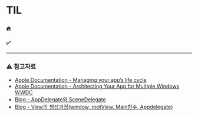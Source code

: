 # TIL

### 🔥



#### ✅

***

### ⚠️ 참고자료 
- [Apple Documentation - Managing your app’s life cycle](https://developer.apple.com/documentation/uikit/app_and_environment/managing_your_app_s_life_cycle)
- [Apple Documentation - Architecting Your App for Multiple Windows WWDC](https://developer.apple.com/videos/play/wwdc2019/258/)
- [Blog - AppDelegate와 SceneDelegate](https://velog.io/@dev-lena/iOS-AppDelegate%EC%99%80-SceneDelegate)
- [Blog - View의 형성과정(window, rootView, Main함수, Appdelegate)](https://velog.io/@yongchul/iOSView%EC%9D%98-%ED%98%95%EC%84%B1%EA%B3%BC%EC%A0%95)
